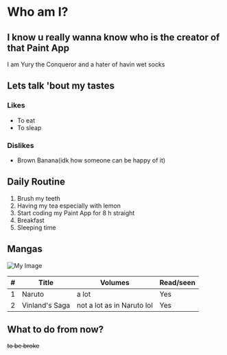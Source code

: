 # Who am I?

## I know u really wanna know who is the creator of that Paint App

I am Yury the Conqueror and a hater of havin wet socks

## Lets talk 'bout my tastes

### Likes
- To eat
- To sleap

### Dislikes
- Brown Banana(idk how someone can be happy of it)


## Daily Routine

1. Brush my teeth
2. Having my tea especially with lemon
3. Start coding my Paint App for 8 h straight
4. Breakfast
5. Sleeping time


## Mangas

![My Image](./pallet/jiraya.jpg)

| # | Title | Volumes | Read/seen |
|---|---|---|---|
| 1 | Naruto | a lot | Yes |
| 2 | Vinland's Saga | not a lot as in Naruto lol | Yes

## What to do from now?
~~to be broke~~



